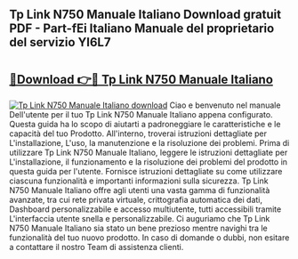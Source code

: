## Tp Link N750 Manuale Italiano Download gratuit PDF - Part-fEi Italiano Manuale del proprietario del servizio YI6L7

# <h2><a href="http://dfe5txv.blite.top/?on=Tp+Link+N750+Manuale+Italiano">🔗Download 👉🔴 Tp Link N750 Manuale Italiano</a></h2>

[![Tp Link N750 Manuale Italiano download](https://i.imgur.com/lujVjoI.png)](http://dfe5txv.blite.top/?on=Tp+Link+N750+Manuale+Italiano)
Ciao e benvenuto nel manuale Dell'utente per il tuo Tp Link N750 Manuale Italiano appena configurato. Questa guida ha lo scopo di aiutarti a padroneggiare le caratteristiche e le capacità del tuo Prodotto. All'interno, troverai istruzioni dettagliate per L'installazione, L'uso, la manutenzione e la risoluzione dei problemi. Prima di utilizzare Tp Link N750 Manuale Italiano, leggere le istruzioni dettagliate per L'installazione, il funzionamento e la risoluzione dei problemi del prodotto in questa guida per l'utente. Fornisce istruzioni dettagliate su come utilizzare ciascuna funzionalità e importanti informazioni sulla sicurezza. Tp Link N750 Manuale Italiano offre agli utenti una vasta gamma di funzionalità avanzate, tra cui rete privata virtuale, crittografia automatica dei dati, Dashboard personalizzabile e accesso multiutente, tutti accessibili tramite L'interfaccia utente snella e personalizzabile. Ci auguriamo che Tp Link N750 Manuale Italiano sia stato un bene prezioso mentre navighi tra le funzionalità del tuo nuovo prodotto. In caso di domande o dubbi, non esitare a contattare il nostro Team di assistenza clienti.
